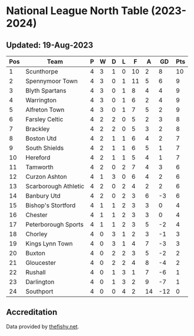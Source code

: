# National League North Table (2023-2024)
## Updated: 19-Aug-2023

| Pos | Team | P | W | D | L | F | A | GD | Pts |
| --- | --- | --- | --- | --- | --- | --- | --- | --- | --- |
| 1 | Scunthorpe | 4 | 3 | 1 | 0 | 10 | 2 | 8 | 10 |
| 2 | Spennymoor Town | 4 | 3 | 0 | 1 | 11 | 5 | 6 | 9 |
| 3 | Blyth Spartans | 4 | 3 | 0 | 1 | 8 | 4 | 4 | 9 |
| 4 | Warrington | 4 | 3 | 0 | 1 | 6 | 2 | 4 | 9 |
| 5 | Alfreton Town | 4 | 3 | 0 | 1 | 7 | 5 | 2 | 9 |
| 6 | Farsley Celtic | 4 | 2 | 2 | 0 | 5 | 2 | 3 | 8 |
| 7 | Brackley | 4 | 2 | 2 | 0 | 5 | 3 | 2 | 8 |
| 8 | Boston Utd | 4 | 2 | 1 | 1 | 6 | 4 | 2 | 7 |
| 9 | South Shields | 4 | 2 | 1 | 1 | 6 | 5 | 1 | 7 |
| 10 | Hereford | 4 | 2 | 1 | 1 | 5 | 4 | 1 | 7 |
| 11 | Tamworth | 4 | 2 | 0 | 2 | 7 | 4 | 3 | 6 |
| 12 | Curzon Ashton | 4 | 1 | 3 | 0 | 6 | 4 | 2 | 6 |
| 13 | Scarborough Athletic | 4 | 2 | 0 | 2 | 4 | 2 | 2 | 6 |
| 14 | Banbury Utd | 4 | 2 | 0 | 2 | 3 | 6 | -3 | 6 |
| 15 | Bishop's Stortford | 4 | 1 | 1 | 2 | 3 | 3 | 0 | 4 |
| 16 | Chester | 4 | 1 | 1 | 2 | 3 | 3 | 0 | 4 |
| 17 | Peterborough Sports | 4 | 1 | 1 | 2 | 3 | 5 | -2 | 4 |
| 18 | Chorley | 4 | 0 | 3 | 1 | 2 | 3 | -1 | 3 |
| 19 | Kings Lynn Town | 4 | 0 | 3 | 1 | 4 | 7 | -3 | 3 |
| 20 | Buxton | 4 | 0 | 2 | 2 | 3 | 5 | -2 | 2 |
| 21 | Gloucester | 4 | 0 | 2 | 2 | 4 | 8 | -4 | 2 |
| 22 | Rushall | 4 | 0 | 1 | 3 | 1 | 7 | -6 | 1 |
| 23 | Darlington | 4 | 0 | 1 | 3 | 2 | 9 | -7 | 1 |
| 24 | Southport | 4 | 0 | 0 | 4 | 2 | 14 | -12 | 0 |

## Accreditation 

Data provided by [thefishy.net](https://www.thefishy.net/).
